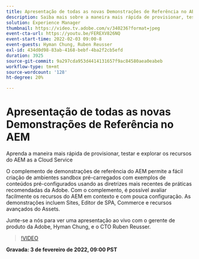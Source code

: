 ```yaml
---
title: Apresentação de todas as novas Demonstrações de Referência no AEM
description: Saiba mais sobre a maneira mais rápida de provisionar, testar e explorar os recursos do AEM as a Cloud Service com o complemento Demonstrações de referência.
solution: Experience Manager
thumbnail: https://video.tv.adobe.com/v/340236?format=jpeg
event-cta-url: https://youtu.be/FEREXV826NQ
event-start-time: 2022-02-03 09:00-8
event-guests: Hyman Chung, Ruben Reusser
exl-id: 434d0d98-83ab-4168-bebf-4ba2f2cb5efd
duration: 3925
source-git-commit: 9a297cda953d4414131657f9ac84580aea0eabeb
workflow-type: tm+mt
source-wordcount: '128'
ht-degree: 20%

---
```


# Apresentação de todas as novas Demonstrações de Referência no AEM

Aprenda a maneira mais rápida de provisionar, testar e explorar os recursos do AEM as a Cloud Service

O complemento de demonstrações de referência do AEM permite a fácil criação de ambientes sandbox pré-carregados com exemplos de conteúdos pré-configurados usando as diretrizes mais recentes de práticas recomendadas da Adobe. Com o complemento, é possível avaliar facilmente os recursos do AEM em contexto e com pouca configuração. As demonstrações incluem Sites, Editor de SPA, Commerce e recursos avançados do Assets.

Junte-se a nós para ver uma apresentação ao vivo com o gerente de produto da Adobe, Hyman Chung, e o CTO Ruben Reusser.

>[!VIDEO](https://video.tv.adobe.com/v/340236/?quality=12&learn=on)

**Gravada: 3 de fevereiro de 2022, 09:00 PST**
